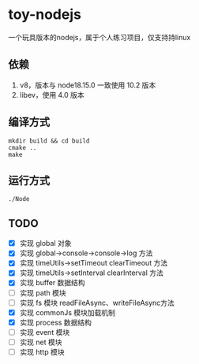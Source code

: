 # toy-nodejs
一个玩具版本的nodejs，属于个人练习项目，仅支持持linux

## 依赖

1. v8，版本与 node18.15.0 一致使用 10.2 版本
2. libev，使用 4.0 版本


## 编译方式
```shell
mkdir build && cd build
cmake ..
make
```

## 运行方式
```shell
./Node
```

## TODO

- [x] 实现 global 对象
- [x] 实现 global->console->console->log 方法
- [x] 实现 timeUtils->setTimeout clearTimeout 方法
- [x] 实现 timeUtils->setInterval clearInterval 方法
- [x] 实现 buffer 数据结构
- [ ] 实现 path 模块
- [ ] 实现 fs 模块 readFileAsync、writeFileAsync方法
- [x] 实现 commonJs 模块加载机制
- [x] 实现 process 数据结构
- [ ] 实现 event 模块
- [ ] 实现 net 模块
- [ ] 实现 http 模块
